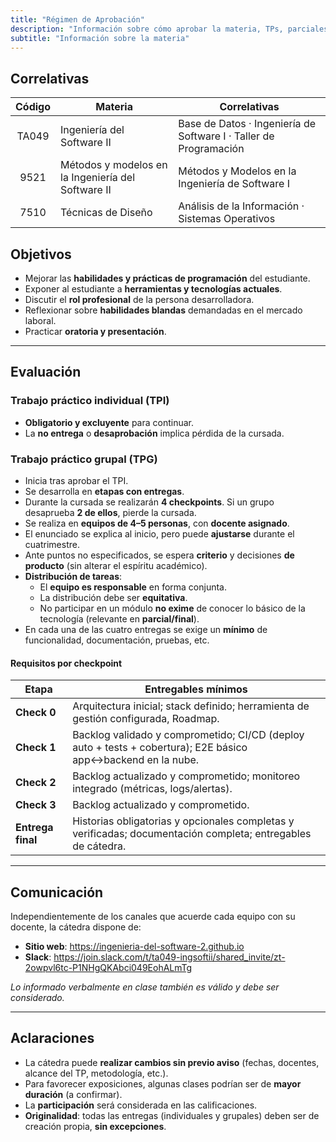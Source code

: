 ```yaml
---
title: "Régimen de Aprobación"
description: "Información sobre cómo aprobar la materia, TPs, parciales y finales."
subtitle: "Información sobre la materia"
---
```


<!-- ## Docentes

{{< team >}} -->

## Correlativas

| Código | Materia                                            | Correlativas                                                      |
| :----: | -------------------------------------------------- | ----------------------------------------------------------------- |
| TA049  | Ingeniería del Software II                         | Base de Datos · Ingeniería de Software I · Taller de Programación |
|  9521  | Métodos y modelos en la Ingeniería del Software II | Métodos y Modelos en la Ingeniería de Software I                  |
|  7510  | Técnicas de Diseño                                 | Análisis de la Información · Sistemas Operativos                  |

## Objetivos

-   Mejorar las **habilidades y prácticas de programación** del estudiante.
-   Exponer al estudiante a **herramientas y tecnologías actuales**.
-   Discutir el **rol profesional** de la persona desarrolladora.
-   Reflexionar sobre **habilidades blandas** demandadas en el mercado laboral.
-   Practicar **oratoria y presentación**.

---

## Evaluación

### Trabajo práctico individual (TPI)

-   **Obligatorio y excluyente** para continuar.
-   La **no entrega** o **desaprobación** implica pérdida de la cursada.

### Trabajo práctico grupal (TPG)

-   Inicia tras aprobar el TPI.
-   Se desarrolla en **etapas con entregas**.
-   Durante la cursada se realizarán **4 checkpoints**. Si un grupo desaprueba **2 de ellos**, pierde la cursada.
-   Se realiza en **equipos de 4–5 personas**, con **docente asignado**.
-   El enunciado se explica al inicio, pero puede **ajustarse** durante el cuatrimestre.
-   Ante puntos no especificados, se espera **criterio** y decisiones **de producto** (sin alterar el espíritu académico).
-   **Distribución de tareas**:
    -   El **equipo es responsable** en forma conjunta.
    -   La distribución debe ser **equitativa**.
    -   No participar en un módulo **no exime** de conocer lo básico de la tecnología (relevante en **parcial/final**).
-   En cada una de las cuatro entregas se exige un **mínimo** de funcionalidad, documentación, pruebas, etc.

#### Requisitos por checkpoint

| Etapa             | Entregables mínimos                                                                                          |
| ----------------- | ------------------------------------------------------------------------------------------------------------ |
| **Check 0**       | Arquitectura inicial; stack definido; herramienta de gestión configurada, Roadmap.                           |
| **Check 1**       | Backlog validado y comprometido; CI/CD (deploy auto + tests + cobertura); E2E básico app↔backend en la nube. |
| **Check 2**       | Backlog actualizado y comprometido; monitoreo integrado (métricas, logs/alertas).                            |
| **Check 3**       | Backlog actualizado y comprometido.                                                                          |
| **Entrega final** | Historias obligatorias y opcionales completas y verificadas; documentación completa; entregables de cátedra. |

---

## Comunicación

Independientemente de los canales que acuerde cada equipo con su docente, la cátedra dispone de:

-   **Sitio web**: <https://ingenieria-del-software-2.github.io>
-   **Slack**: <https://join.slack.com/t/ta049-ingsoftii/shared_invite/zt-2owpvl6tc-P1NHgQKAbci049EohALmTg>

*Lo informado verbalmente en clase también es válido y debe ser considerado.*

---

## Aclaraciones

-   La cátedra puede **realizar cambios sin previo aviso** (fechas, docentes, alcance del TP, metodología, etc.).
-   Para favorecer exposiciones, algunas clases podrían ser de **mayor duración** (a confirmar).
-   La **participación** será considerada en las calificaciones.
-   **Originalidad**: todas las entregas (individuales y grupales) deben ser de creación propia, **sin excepciones**.
